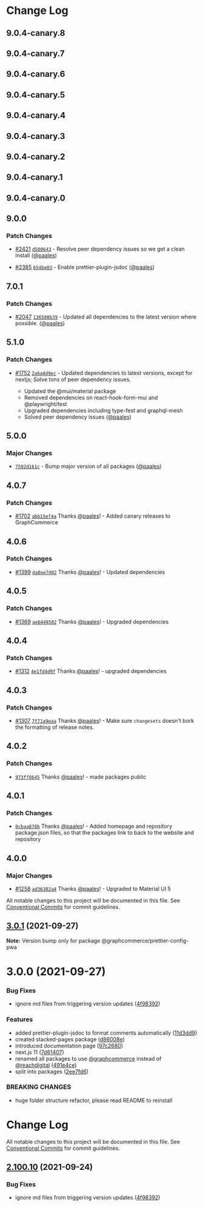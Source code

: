 # Change Log

## 9.0.4-canary.8

## 9.0.4-canary.7

## 9.0.4-canary.6

## 9.0.4-canary.5

## 9.0.4-canary.4

## 9.0.4-canary.3

## 9.0.4-canary.2

## 9.0.4-canary.1

## 9.0.4-canary.0

## 9.0.0

### Patch Changes

- [#2421](https://github.com/graphcommerce-org/graphcommerce/pull/2421) [`d500643`](https://github.com/graphcommerce-org/graphcommerce/commit/d500643138799b6db1610cb10a1d065d6219d8ea) - Resolve peer dependency issues so we get a clean install ([@paales](https://github.com/paales))

- [#2385](https://github.com/graphcommerce-org/graphcommerce/pull/2385) [`654be83`](https://github.com/graphcommerce-org/graphcommerce/commit/654be8309cab209d95935cf06c84469726c981e7) - Enable prettier-plugin-jsdoc ([@paales](https://github.com/paales))

## 7.0.1

### Patch Changes

- [#2047](https://github.com/graphcommerce-org/graphcommerce/pull/2047) [`136580b39`](https://github.com/graphcommerce-org/graphcommerce/commit/136580b39e3cffdd07e3fa087e049bd532c3e8f1) - Updated all dependencies to the latest version where possible. ([@paales](https://github.com/paales))

## 5.1.0

### Patch Changes

- [#1752](https://github.com/graphcommerce-org/graphcommerce/pull/1752) [`2a6a4d9ec`](https://github.com/graphcommerce-org/graphcommerce/commit/2a6a4d9ecfa1b58a66ba9b9d00016d6feda9aa95) - Updated dependencies to latest versions, except for nextjs; Solve tons of peer dependency issues.

  - Updated the @mui/material package
  - Removed dependencies on react-hook-form-mui and @playwright/test
  - Upgraded dependencies including type-fest and graphql-mesh
  - Solved peer dependency issues ([@paales](https://github.com/paales))

## 5.0.0

### Major Changes

- [`7592d161c`](https://github.com/graphcommerce-org/graphcommerce/commit/7592d161cef7b42838855f8d9dfe5ecc1063c384) - Bump major version of all packages ([@paales](https://github.com/paales))

## 4.0.7

### Patch Changes

- [#1702](https://github.com/graphcommerce-org/graphcommerce/pull/1702) [`abb15ef4a`](https://github.com/graphcommerce-org/graphcommerce/commit/abb15ef4a79b12eddb32cc006e5d1d31dd06ac2d) Thanks [@paales](https://github.com/paales)! - Added canary releases to GraphCommerce

## 4.0.6

### Patch Changes

- [#1399](https://github.com/graphcommerce-org/graphcommerce/pull/1399) [`da0ae7d02`](https://github.com/graphcommerce-org/graphcommerce/commit/da0ae7d0236e4908ba0bf0fa16656be516e841d4) Thanks [@paales](https://github.com/paales)! - Updated dependencies

## 4.0.5

### Patch Changes

- [#1369](https://github.com/graphcommerce-org/graphcommerce/pull/1369) [`ae6449502`](https://github.com/graphcommerce-org/graphcommerce/commit/ae64495024a455bbe5188588604368c1542840c9) Thanks [@paales](https://github.com/paales)! - Upgraded dependencies

## 4.0.4

### Patch Changes

- [#1312](https://github.com/ho-nl/m2-pwa/pull/1312) [`4e1fd4d9f`](https://github.com/ho-nl/m2-pwa/commit/4e1fd4d9fda2109de378be7e39382f7014a7ab54) Thanks [@paales](https://github.com/paales)! - upgraded dependencies

## 4.0.3

### Patch Changes

- [#1307](https://github.com/ho-nl/m2-pwa/pull/1307) [`7f71a9eaa`](https://github.com/ho-nl/m2-pwa/commit/7f71a9eaaea7de6ca3fab7cbb55049f1b1cd6427) Thanks [@paales](https://github.com/paales)! - Make sure `changesets` doesn't bork the formatting of release notes.

## 4.0.2

### Patch Changes

- [`973ff8645`](https://github.com/ho-nl/m2-pwa/commit/973ff86452a70ade9f4db13fdda6e963d7220e96) Thanks [@paales](https://github.com/paales)! - made packages public

## 4.0.1

### Patch Changes

- [`0cbaa878b`](https://github.com/ho-nl/m2-pwa/commit/0cbaa878b8a844d5abbeb1797b625a33130e6514) Thanks [@paales](https://github.com/paales)! - Added homepage and repository package.json files, so that the packages link to back to the website and repository

## 4.0.0

### Major Changes

- [#1258](https://github.com/ho-nl/m2-pwa/pull/1258) [`ad36382a4`](https://github.com/ho-nl/m2-pwa/commit/ad36382a4d55d83d9e47b7eb6a02671a2a631a05) Thanks [@paales](https://github.com/paales)! - Upgraded to Material UI 5

All notable changes to this project will be documented in this file. See [Conventional Commits](https://conventionalcommits.org) for commit guidelines.

## [3.0.1](https://github.com/ho-nl/m2-pwa/compare/@graphcommerce/prettier-config-pwa@3.0.0...@graphcommerce/prettier-config-pwa@3.0.1) (2021-09-27)

**Note:** Version bump only for package @graphcommerce/prettier-config-pwa

# 3.0.0 (2021-09-27)

### Bug Fixes

- ignore md files from triggering version updates ([4f98392](https://github.com/ho-nl/m2-pwa/commit/4f9839250b3a32d3070da5290e5efcc5e2243fba))

### Features

- added prettier-plugin-jsdoc to format comments automatically ([11d3dd9](https://github.com/ho-nl/m2-pwa/commit/11d3dd9965227105cc7b8c57c36a90b60098aee2))
- created stacked-pages package ([d86008e](https://github.com/ho-nl/m2-pwa/commit/d86008ee659ccb25b194a41d624b394a1ddbd088))
- introduced documentation page ([97c2680](https://github.com/ho-nl/m2-pwa/commit/97c2680c545cf2e21cfb29571af15aff382ea498))
- next.js 11 ([7d61407](https://github.com/ho-nl/m2-pwa/commit/7d614075a778f488045034f74be4f75b93f63c43))
- renamed all packages to use [@graphcommerce](https://github.com/graphcommerce) instead of [@reachdigital](https://github.com/reachdigital) ([491e4ce](https://github.com/ho-nl/m2-pwa/commit/491e4cec9a2686472dac36b79f999257c0811ffe))
- split into packages ([2ee7fd6](https://github.com/ho-nl/m2-pwa/commit/2ee7fd6c0056f467d114f04d92c6c0ddf622d151))

### BREAKING CHANGES

- huge folder structure refactor, please read README to reinstall

# Change Log

All notable changes to this project will be documented in this file. See [Conventional Commits](https://conventionalcommits.org) for commit guidelines.

## [2.100.10](https://github.com/ho-nl/m2-pwa/compare/@graphcommerce/prettier-config-pwa@2.100.9...@graphcommerce/prettier-config-pwa@2.100.10) (2021-09-24)

### Bug Fixes

- ignore md files from triggering version updates ([4f98392](https://github.com/ho-nl/m2-pwa/commit/4f9839250b3a32d3070da5290e5efcc5e2243fba))
